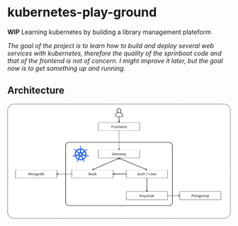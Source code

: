 # kubernetes-play-ground
**WIP**
Learning kubernetes by building a library management plateform

*The goal of the project is to learn how to build and deploy several web services with kubernetes, therefore the quality of the sprinboot code
and that of the frontend is not of concern. I might improve it later, but the goal now is to get something up and running.*


## Architecture

![Architecture image](./architecture.png)
